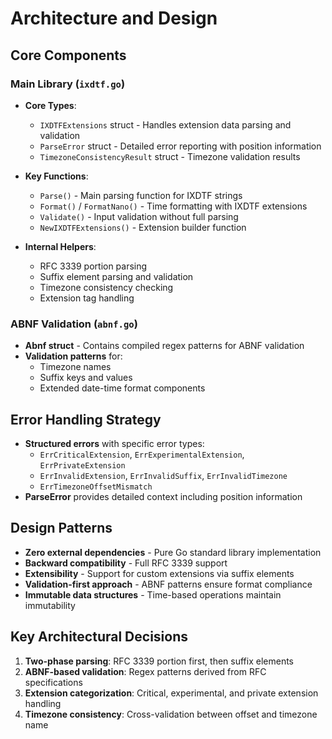 # Architecture and Design

## Core Components

### Main Library (`ixdtf.go`)
- **Core Types**:
  - `IXDTFExtensions` struct - Handles extension data parsing and validation
  - `ParseError` struct - Detailed error reporting with position information  
  - `TimezoneConsistencyResult` struct - Timezone validation results

- **Key Functions**:
  - `Parse()` - Main parsing function for IXDTF strings
  - `Format()` / `FormatNano()` - Time formatting with IXDTF extensions
  - `Validate()` - Input validation without full parsing
  - `NewIXDTFExtensions()` - Extension builder function

- **Internal Helpers**:
  - RFC 3339 portion parsing
  - Suffix element parsing and validation
  - Timezone consistency checking
  - Extension tag handling

### ABNF Validation (`abnf.go`)
- **Abnf struct** - Contains compiled regex patterns for ABNF validation
- **Validation patterns** for:
  - Timezone names
  - Suffix keys and values
  - Extended date-time format components

## Error Handling Strategy
- **Structured errors** with specific error types:
  - `ErrCriticalExtension`, `ErrExperimentalExtension`, `ErrPrivateExtension`
  - `ErrInvalidExtension`, `ErrInvalidSuffix`, `ErrInvalidTimezone`
  - `ErrTimezoneOffsetMismatch`
- **ParseError** provides detailed context including position information

## Design Patterns
- **Zero external dependencies** - Pure Go standard library implementation
- **Backward compatibility** - Full RFC 3339 support
- **Extensibility** - Support for custom extensions via suffix elements
- **Validation-first approach** - ABNF patterns ensure format compliance
- **Immutable data structures** - Time-based operations maintain immutability

## Key Architectural Decisions
1. **Two-phase parsing**: RFC 3339 portion first, then suffix elements
2. **ABNF-based validation**: Regex patterns derived from RFC specifications
3. **Extension categorization**: Critical, experimental, and private extension handling
4. **Timezone consistency**: Cross-validation between offset and timezone name